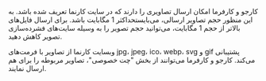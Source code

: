 کارجو و کارفرما امکان ارسال تصاویری را دارند که در سایت کارنما تعریف شده باشد. به این منظور حجم تصاویر ارسالی، می‌بایستحداکثر 1 مگابایت باشد. برای ارسال فایل‌های بالاتر از حجم 1 مگابایت، می‌توانید حجم تصویر را به وسیله سایت‌های فشرده‌سازی تصویر کاهش دهید.

وبسایت کارنما از تصاویر با فرمت‌های jpg، jpeg، ico، webp، svg و gif پشتیبانی می‌کند. کارجو و کارفرما می‌توانند از بخش &quot;چت خصوصی&quot;، تصاویر مربوطه را برای هم ارسال نمایند.